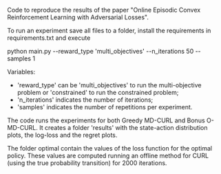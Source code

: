Code to reproduce the results of the paper "Online Episodic Convex Reinforcement Learning with Adversarial Losses".

To run an experiment save all files to a folder, install the requirements in requirements.txt and execute

python main.py --reward_type 'multi_objectives' --n_iterations 50 --samples 1

Variables:
- 'reward_type' can be 'multi_objectives' to run the multi-objective problem or 'constrained' to run the constrained problem;
- 'n_iterations' indicates the number of iterations;
- 'samples' indicates the number of repetitions per experiment.

The code runs the experiments for both Greedy MD-CURL and Bonus O-MD-CURL. It creates a folder 'results' with the state-action distribution plots, the log-loss and the regret plots.

The folder optimal contain the values of the loss function for the optimal policy. These values are computed running an offline method for CURL (using the true probability transition) for 2000 iterations.
